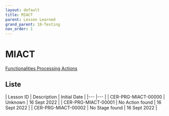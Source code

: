 ```yaml
---
layout: default
title: MIACT
parent: Lesson Learned
grand_parent: 10-Testing
nav_order: 1
---
```


# MIACT

[Functionalities Processing Actions](../../../../FCT--Documentation/docs/testing/test-parts/MIACT)

## Liste

| Lesson ID   	| Description  	| Initial Date  	|
|---	|---	|
| CER-PRG-MIACT-00000  	| Unknown  	| 16 Sept 2022  	|
| CER-PRG-MIACT-00001  	| No Action found  	| 16 Sept 2022  	|
| CER-PRG-MIACT-00002  	| No Stage found  	| 16 Sept 2022  	|
